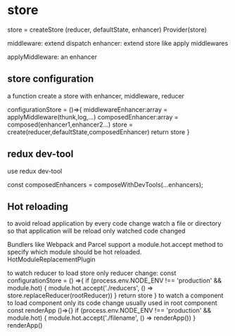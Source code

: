 # store

store = createStore (reducer, defaultState, enhancer)
Provider(store)

middleware: extend dispatch
enhancer: extend store like apply middlewares

applyMiddleware: an enhancer

## store configuration

a function create a store with enhancer, middleware, reducer

configurationStore = ()=>{
middlewareEnhancer:array = applyMiddleware(thunk,log,...)
composedEnhancer:array = composed(enhancer1,enhancer2...)
store = create(reducer,defaultState,composedEnhancer)
return store
}

## redux dev-tool

use redux dev-tool

const composedEnhancers = composeWithDevTools(...enhancers);

## Hot reloading

to avoid reload application by every code change
watch a file or directory so that application will be reload only watched code changed

Bundlers like Webpack and Parcel support a module.hot.accept method to specify which module should be hot reloaded. HotModuleReplacementPlugin

to watch reducer to load store only reducer change:
const configurationStore = () =>{
if (process.env.NODE_ENV !== 'production' && module.hot) {
module.hot.accept('./reducers', () => store.replaceReducer(rootReducer))
}
return store
}
to watch a component to load component only its code change
usually used in root component 
const renderApp ()=>{}
if (process.env.NODE_ENV !== 'production' && module.hot) {
module.hot.accept('./filename', () => renderApp())
}
renderApp()
